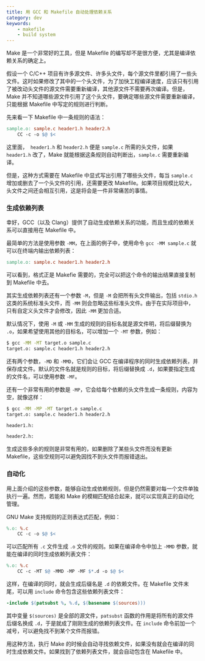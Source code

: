 ```yaml
---
title: 用 GCC 和 Makefile 自动处理依赖关系
category: dev
keywords:
    - makefile
    - build system
---
```


Make 是一个非常好的工具，但是 Makefile 的编写却不是很方便，尤其是编译依赖关系的确定上。

假设一个 C/C++ 项目有许多源文件、许多头文件，每个源文件里都引用了一些头文件。这时如果修改了其中的一个头文件，为了加快工程编译速度，应该只有引用了被改动头文件的源文件需要重新编译，其他源文件不需要再次编译。但是，Make 并不知道哪些源文件引用了这个头文件，要确定哪些源文件需要重新编译，只能根据 Makefile 中写定的规则进行判断。

先来看一下 Makefile 中一条规则的语法：

``` makefile
sample.o: sample.c header1.h header2.h
    CC -c -o $@ $<
```

这里面，` header1.h` 和 `header2.h` 便是 `sample.c` 所需的头文件，如果 `header1.h` 改了，Make 就能根据这条规则自动判断出，`sample.c` 需要重新编译。

但是，这种方式需要在 Makefile 中显式写出引用了哪些头文件，每当 `sample.c` 增加或删去了一个头文件的引用，还需要更改 Makefile。如果项目规模比较大，头文件之间还会相互引用，这是将会是一件非常痛苦的事情。

### 生成依赖列表

幸好，GCC（以及 Clang）提供了自动生成依赖关系的功能，而且生成的依赖关系可以直接用在 Makefile 中。

最简单的方法是使用参数 `-MM`，在上面的例子中，使用命令 `gcc -MM sample.c` 就可以在终端内输出依赖列表：

``` makefile
sample.o: sample.c header1.h header2.h
```

可以看到，格式正是 Makefie 需要的，完全可以把这个命令的输出结果直接复制到 Makefile 中去。

其实生成依赖列表还有一个参数 `-M`，但是 `-M` 会把所有头文件输出，包括 `stdio.h` 这类的系统标准头文件，而 `-MM` 则会忽略这些标准头文件。由于在实际项目中，只有自定义头文件才会修改，因此 `-MM` 更加合适。

默认情况下，使用 `-M` 或 `-MM` 生成的规则的目标名就是源文件明，将后缀替换为 `.o`，如果希望使用其他的目标名，可以增加一个 `-MT` 参数，例如：

``` bash
$ gcc -MM -MT target.o sample.c
target.o: sample.c header1.h header2.h
```

还有两个参数，`-MD` 和 `-MMD`，它们会让 GCC 在编译程序的同时生成依赖列表，并保存成文件。默认的文件名就是规则的目标，将后缀替换成 `.d`，如果要指定生成的文件名，可以使用参数 `-MF`。

还有一个非常有用的参数是 `-MP`，它会给每个依赖的头文件生成一条规则，内容为空，就像这样：

``` bash
$ gcc -MM -MP -MT target.o sample.c
target.o: sample.c header1.h header2.h

header1.h:

header2.h:
```

生成这些多余的规则是非常有用的，如果删除了某些头文件而没有更新 Makefile，这些空规则可以避免因找不到头文件而报错退出。

### 自动化

用上面介绍的这些参数，能够自动生成依赖规则，但是仍然需要对每一个文件单独执行一遍。然而，若能和 Make 的模糊匹配结合起来，就可以实现真正的自动化管理。

GNU Make 支持规则的正则表达式匹配，例如：

``` makefile
%.o: %.c
    CC -c -o $@ $<
```

可以匹配所有 `.c` 文件生成 `.o` 文件的规则。如果在编译命令中加上 `-MMD` 参数，就能在编译的同时生成依赖列表文件：

``` makefile
%.o: %.c
    CC -c -MT $@ -MMD -MP -MF $*.d -o $@ $<
```

这样，在编译的同时，就会生成后缀名是 `.d` 的依赖文件。在 Makefile 文件末尾，可以用 `include` 命令包含这些依赖列表文件：

``` makefile
-include $(patsubst %, %.d, $(basename $(sources)))
```

其中变量 `$(sources)` 是全部的源文件，`patsubst` 函数的作用是将所有的源文件后缀名换成 `.d`，于是就成了刚刚生成的依赖列表文件。在 `include` 命令前加一个减号，可以避免找不到某个文件而报错。

用这种方法，执行 Make 的时候会自动寻找依赖文件，如果没有就会在编译的同时生成依赖文件。如果找到了依赖列表文件，就会自动包含在 Makefile 中。
